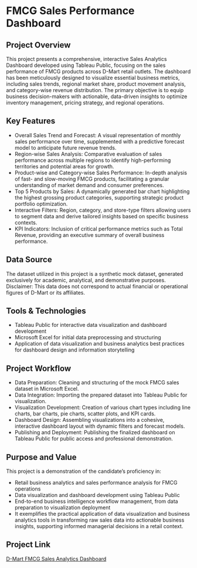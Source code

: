 # FMCG Sales Performance Dashboard

## Project Overview

This project presents a comprehensive, interactive Sales Analytics Dashboard developed using Tableau Public, focusing on the sales performance of FMCG products across D-Mart retail outlets. The dashboard has been meticulously designed to visualize essential business metrics, including sales trends, regional market share, product movement analysis, and category-wise revenue distribution. The primary objective is to equip business decision-makers with actionable, data-driven insights to optimize inventory management, pricing strategy, and regional operations.

## Key Features
- Overall Sales Trend and Forecast: A visual representation of monthly sales performance over time, supplemented with a predictive forecast model to anticipate future revenue trends.
- Region-wise Sales Analysis: Comparative evaluation of sales performance across multiple regions to identify high-performing territories and potential areas for growth.
- Product-wise and Category-wise Sales Performance: In-depth analysis of fast- and slow-moving FMCG products, facilitating a granular understanding of market demand and consumer preferences.
- Top 5 Products by Sales: A dynamically generated bar chart highlighting the highest grossing product categories, supporting strategic product portfolio optimization.
- Interactive Filters: Region, category, and store-type filters allowing users to segment data and derive tailored insights based on specific business contexts.
- KPI Indicators: Inclusion of critical performance metrics such as Total Revenue, providing an executive summary of overall business performance.

## Data Source

The dataset utilized in this project is a synthetic mock dataset, generated exclusively for academic, analytical, and demonstrative purposes.
Disclaimer: This data does not correspond to actual financial or operational figures of D-Mart or its affiliates.

## Tools & Technologies
- Tableau Public for interactive data visualization and dashboard development
- Microsoft Excel for initial data preprocessing and structuring
- Application of data visualization and business analytics best practices for dashboard design and information storytelling

## Project Workflow
- Data Preparation: Cleaning and structuring of the mock FMCG sales dataset in Microsoft Excel.
- Data Integration: Importing the prepared dataset into Tableau Public for visualization.
- Visualization Development: Creation of various chart types including line charts, bar charts, pie charts, scatter plots, and KPI cards.
- Dashboard Design: Assembling visualizations into a cohesive, interactive dashboard layout with dynamic filters and forecast models.
- Publishing and Deployment: Publishing the finalized dashboard on Tableau Public for public access and professional demonstration.

## Purpose and Value
This project is a demonstration of the candidate’s proficiency in:
- Retail business analytics and sales performance analysis for FMCG operations
- Data visualization and dashboard development using Tableau Public
- End-to-end business intelligence workflow management, from data preparation to visualization deployment
- It exemplifies the practical application of data visualization and business analytics tools in transforming raw sales data into actionable business insights, supporting informed managerial decisions in a retail context.

## Project Link
[D-Mart FMCG Sales Analytics Dashboard](https://public.tableau.com/app/profile/srajan.mishra/viz/FMCGProject_17525151243600/Dashboard1?publish=yes)
